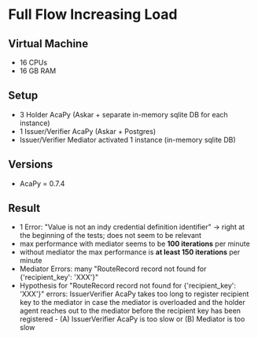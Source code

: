 # Full Flow Increasing Load

## Virtual Machine
- 16 CPUs
- 16 GB RAM

## Setup
- 3 Holder AcaPy (Askar + separate in-memory sqlite DB for each instance)
- 1 Issuer/Verifier AcaPy (Askar + Postgres) 
- Issuer/Verifier Mediator activated 1 instance (in-memory sqlite DB)

## Versions
- AcaPy = 0.7.4

## Result
- 1 Error: "Value is not an indy credential definition identifier" -> right at the beginning of the tests; does not seem to be relevant
- max performance with mediator seems to be **100 iterations** per minute
- without mediator the max performance is **at least 150 iterations** per minute
- Mediator Errors: many "RouteRecord record not found for {'recipient_key': 'XXX'}"
- Hypothesis for "RouteRecord record not found for {'recipient_key': 'XXX'}" errors: IssuerVerifier AcaPy takes too long to register recipient key to the mediator in case the mediator is overloaded and the holder agent reaches out to the mediator before the recipient key has been registered - (A) IssuerVerifier AcaPy is too slow or (B) Mediator is too slow